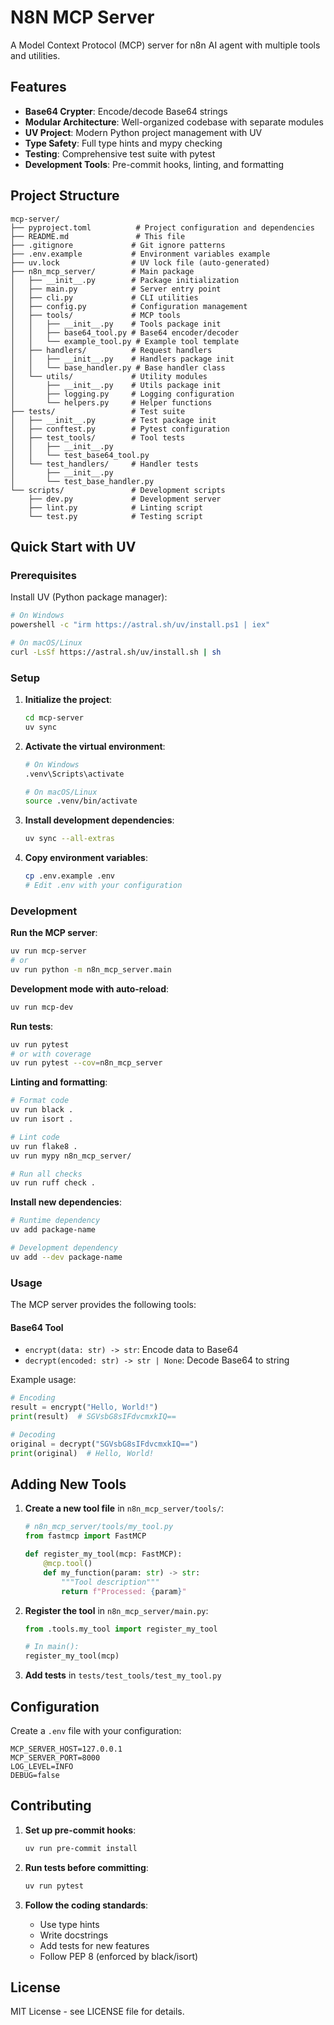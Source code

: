 # N8N MCP Server

A Model Context Protocol (MCP) server for n8n AI agent with multiple tools and utilities.

## Features

- **Base64 Crypter**: Encode/decode Base64 strings
- **Modular Architecture**: Well-organized codebase with separate modules
- **UV Project**: Modern Python project management with UV
- **Type Safety**: Full type hints and mypy checking
- **Testing**: Comprehensive test suite with pytest
- **Development Tools**: Pre-commit hooks, linting, and formatting

## Project Structure

```
mcp-server/
├── pyproject.toml          # Project configuration and dependencies
├── README.md               # This file
├── .gitignore             # Git ignore patterns
├── .env.example           # Environment variables example
├── uv.lock                # UV lock file (auto-generated)
├── n8n_mcp_server/        # Main package
│   ├── __init__.py        # Package initialization
│   ├── main.py            # Server entry point
│   ├── cli.py             # CLI utilities
│   ├── config.py          # Configuration management
│   ├── tools/             # MCP tools
│   │   ├── __init__.py    # Tools package init
│   │   ├── base64_tool.py # Base64 encoder/decoder
│   │   └── example_tool.py # Example tool template
│   ├── handlers/          # Request handlers
│   │   ├── __init__.py    # Handlers package init
│   │   └── base_handler.py # Base handler class
│   └── utils/             # Utility modules
│       ├── __init__.py    # Utils package init
│       ├── logging.py     # Logging configuration
│       └── helpers.py     # Helper functions
├── tests/                 # Test suite
│   ├── __init__.py        # Test package init
│   ├── conftest.py        # Pytest configuration
│   ├── test_tools/        # Tool tests
│   │   ├── __init__.py
│   │   └── test_base64_tool.py
│   └── test_handlers/     # Handler tests
│       ├── __init__.py
│       └── test_base_handler.py
└── scripts/               # Development scripts
    ├── dev.py             # Development server
    ├── lint.py            # Linting script
    └── test.py            # Testing script
```

## Quick Start with UV

### Prerequisites

Install UV (Python package manager):
```bash
# On Windows
powershell -c "irm https://astral.sh/uv/install.ps1 | iex"

# On macOS/Linux
curl -LsSf https://astral.sh/uv/install.sh | sh
```

### Setup

1. **Initialize the project**:
   ```bash
   cd mcp-server
   uv sync
   ```

2. **Activate the virtual environment**:
   ```bash
   # On Windows
   .venv\Scripts\activate

   # On macOS/Linux
   source .venv/bin/activate
   ```

3. **Install development dependencies**:
   ```bash
   uv sync --all-extras
   ```

4. **Copy environment variables**:
   ```bash
   cp .env.example .env
   # Edit .env with your configuration
   ```

### Development

**Run the MCP server**:
```bash
uv run mcp-server
# or
uv run python -m n8n_mcp_server.main
```

**Development mode with auto-reload**:
```bash
uv run mcp-dev
```

**Run tests**:
```bash
uv run pytest
# or with coverage
uv run pytest --cov=n8n_mcp_server
```

**Linting and formatting**:
```bash
# Format code
uv run black .
uv run isort .

# Lint code
uv run flake8 .
uv run mypy n8n_mcp_server/

# Run all checks
uv run ruff check .
```

**Install new dependencies**:
```bash
# Runtime dependency
uv add package-name

# Development dependency
uv add --dev package-name
```

### Usage

The MCP server provides the following tools:

#### Base64 Tool
- `encrypt(data: str) -> str`: Encode data to Base64
- `decrypt(encoded: str) -> str | None`: Decode Base64 to string

Example usage:
```python
# Encoding
result = encrypt("Hello, World!")
print(result)  # SGVsbG8sIFdvcmxkIQ==

# Decoding
original = decrypt("SGVsbG8sIFdvcmxkIQ==")
print(original)  # Hello, World!
```

## Adding New Tools

1. **Create a new tool file** in `n8n_mcp_server/tools/`:
   ```python
   # n8n_mcp_server/tools/my_tool.py
   from fastmcp import FastMCP
   
   def register_my_tool(mcp: FastMCP):
       @mcp.tool()
       def my_function(param: str) -> str:
           """Tool description"""
           return f"Processed: {param}"
   ```

2. **Register the tool** in `n8n_mcp_server/main.py`:
   ```python
   from .tools.my_tool import register_my_tool
   
   # In main():
   register_my_tool(mcp)
   ```

3. **Add tests** in `tests/test_tools/test_my_tool.py`

## Configuration

Create a `.env` file with your configuration:
```env
MCP_SERVER_HOST=127.0.0.1
MCP_SERVER_PORT=8000
LOG_LEVEL=INFO
DEBUG=false
```

## Contributing

1. **Set up pre-commit hooks**:
   ```bash
   uv run pre-commit install
   ```

2. **Run tests before committing**:
   ```bash
   uv run pytest
   ```

3. **Follow the coding standards**:
   - Use type hints
   - Write docstrings
   - Add tests for new features
   - Follow PEP 8 (enforced by black/isort)

## License

MIT License - see LICENSE file for details.